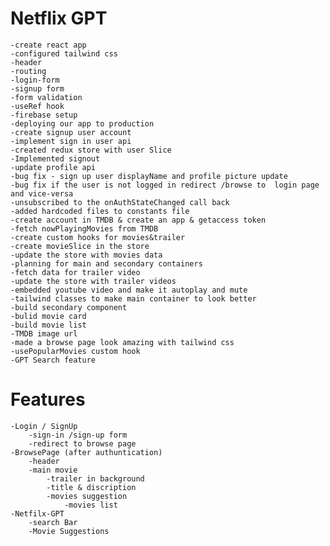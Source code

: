 # Netflix GPT 
    -create react app
    -configured tailwind css
    -header
    -routing
    -login-form
    -signup form
    -form validation
    -useRef hook
    -firebase setup
    -deploying our app to production
    -create signup user account 
    -implement sign in user api
    -created redux store with user Slice
    -Implemented signout
    -update profile api
    -bug fix - sign up user displayName and profile picture update
    -bug fix if the user is not logged in redirect /browse to  login page and vice-versa
    -unsubscribed to the onAuthStateChanged call back
    -added hardcoded files to constants file
    -create account in TMDB & create an app & getaccess token
    -fetch nowPlayingMovies from TMDB
    -create custom hooks for movies&trailer
    -create movieSlice in the store
    -update the store with movies data
    -planning for main and secondary containers
    -fetch data for trailer video
    -update the store with trailer videos
    -embedded youtube video and make it autoplay and mute
    -tailwind classes to make main container to look better
    -build secondary component
    -bulid movie card
    -build movie list
    -TMDB image url
    -made a browse page look amazing with tailwind css
    -usePopularMovies custom hook
    -GPT Search feature

    
# Features
    -Login / SignUp 
        -sign-in /sign-up form
        -redirect to browse page
    -BrowsePage (after authuntication)
        -header
        -main movie
            -trailer in background
            -title & discription
            -movies suggestion
                -movies list
    -Netfilx-GPT
        -search Bar
        -Movie Suggestions